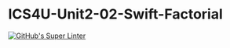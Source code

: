 # ICS4U-Unit2-02-Swift-Factorial

[![GitHub's Super Linter](https://github.com/Malcolm-Tompkins/ICS4U-Unit2-02-Swift-Factorial/workflows/GitHub's%20Super%20Linter/badge.svg)](https://github.com/Malcolm-Tompkins/ICS4U-Unit2-02-Swift-Factorial/actions)
